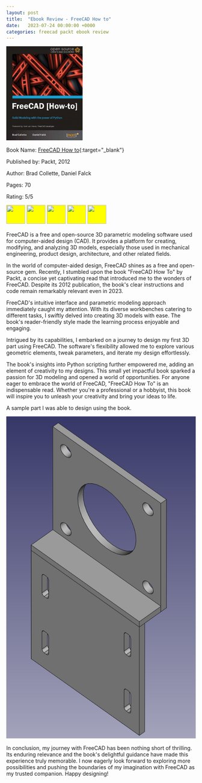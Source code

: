 ```yaml
---
layout: post
title:  "Ebook Review - FreeCAD How to"
date:   2023-07-24 00:00:00 +0000
categories: freecad packt ebook review
---
```

![FreeCAD How to](../assets/post_images/2023-07-24/freecad-how-to.jpeg)

Book Name: [FreeCAD How to](https://www.packtpub.com/product/freecad/9781849518864){:target="_blank"}

Published by: Packt, 2012

Author: Brad Collette, Daniel Falck

Pages: 70

Rating: 5/5

<img style="background-color: yellow;" src="https://raw.githubusercontent.com/FortAwesome/Font-Awesome/6.x/svgs/solid/star.svg" width="50" height="50">
<img style="background-color: yellow;" src="https://raw.githubusercontent.com/FortAwesome/Font-Awesome/6.x/svgs/solid/star.svg" width="50" height="50">
<img style="background-color: yellow;" src="https://raw.githubusercontent.com/FortAwesome/Font-Awesome/6.x/svgs/solid/star.svg" width="50" height="50">
<img style="background-color: yellow;" src="https://raw.githubusercontent.com/FortAwesome/Font-Awesome/6.x/svgs/solid/star.svg" width="50" height="50">
<img style="background-color: yellow;" src="https://raw.githubusercontent.com/FortAwesome/Font-Awesome/6.x/svgs/solid/star.svg" width="50" height="50">
<br />
<br />
FreeCAD is a free and open-source 3D parametric modeling software used for computer-aided design (CAD). It provides a platform for creating, modifying, and analyzing 3D models, especially those used in mechanical engineering, product design, architecture, and other related fields.

In the world of computer-aided design, FreeCAD shines as a free and open-source gem. Recently, I stumbled upon the book "FreeCAD How To" by Packt, a concise yet captivating read that introduced me to the wonders of FreeCAD. Despite its 2012 publication, the book's clear instructions and code remain remarkably relevant even in 2023.

FreeCAD's intuitive interface and parametric modeling approach immediately caught my attention. With its diverse workbenches catering to different tasks, I swiftly delved into creating 3D models with ease. The book's reader-friendly style made the learning process enjoyable and engaging.

Intrigued by its capabilities, I embarked on a journey to design my first 3D part using FreeCAD. The software's flexibility allowed me to explore various geometric elements, tweak parameters, and iterate my design effortlessly.

The book's insights into Python scripting further empowered me, adding an element of creativity to my designs. This small yet impactful book sparked a passion for 3D modeling and opened a world of opportunities. For anyone eager to embrace the world of FreeCAD, "FreeCAD How To" is an indispensable read. Whether you're a professional or a hobbyist, this book will inspire you to unleash your creativity and bring your ideas to life.

A sample part I was able to design using the book.

![Sample FreeCAD part](../assets/post_images/2023-07-24/sample-freecad-part.png)

In conclusion, my journey with FreeCAD has been nothing short of thrilling. Its enduring relevance and the book's delightful guidance have made this experience truly memorable. I now eagerly look forward to exploring more possibilities and pushing the boundaries of my imagination with FreeCAD as my trusted companion. Happy designing!